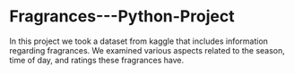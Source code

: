 # Fragrances---Python-Project

In this project we took a dataset from kaggle that includes information regarding fragrances. We examined various aspects related to the season, time of day, and ratings these fragrances have.
